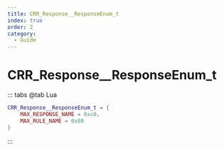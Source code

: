 ```yaml
---
title: CRR_Response__ResponseEnum_t
index: true
order: 2
category:
  - Guide
---
```


# CRR_Response__ResponseEnum_t
::: tabs
@tab Lua
```lua
CRR_Response__ResponseEnum_t = {
    MAX_RESPONSE_NAME = 0xc0,
    MAX_RULE_NAME = 0x80
}
```
:::